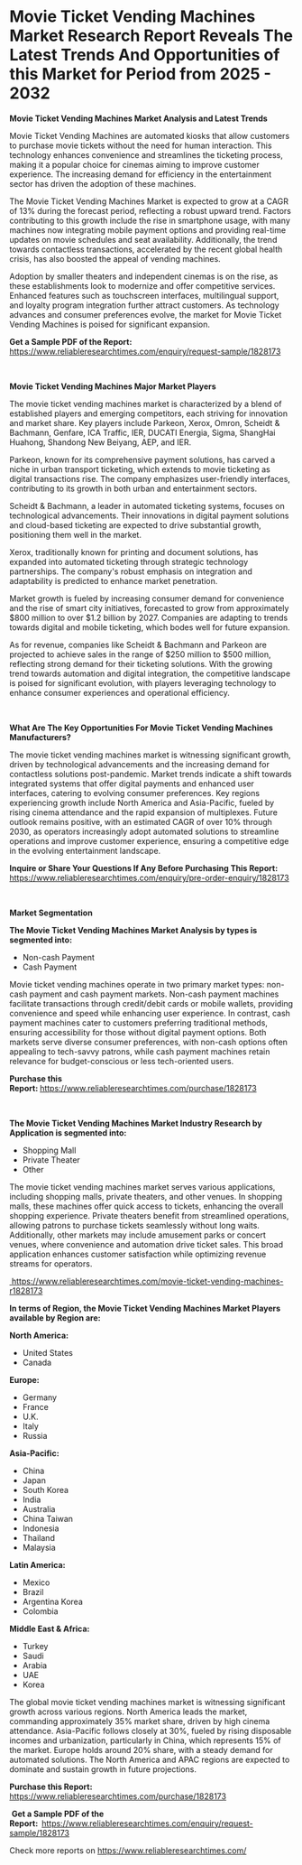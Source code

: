 <p><h1>Movie Ticket Vending Machines Market Research Report Reveals The Latest Trends And Opportunities of this Market for Period from 2025 - 2032</h1></p><p><strong>Movie Ticket Vending Machines Market Analysis and Latest Trends</strong></p>
<p><p>Movie Ticket Vending Machines are automated kiosks that allow customers to purchase movie tickets without the need for human interaction. This technology enhances convenience and streamlines the ticketing process, making it a popular choice for cinemas aiming to improve customer experience. The increasing demand for efficiency in the entertainment sector has driven the adoption of these machines.</p><p>The Movie Ticket Vending Machines Market is expected to grow at a CAGR of 13% during the forecast period, reflecting a robust upward trend. Factors contributing to this growth include the rise in smartphone usage, with many machines now integrating mobile payment options and providing real-time updates on movie schedules and seat availability. Additionally, the trend towards contactless transactions, accelerated by the recent global health crisis, has also boosted the appeal of vending machines.</p><p>Adoption by smaller theaters and independent cinemas is on the rise, as these establishments look to modernize and offer competitive services. Enhanced features such as touchscreen interfaces, multilingual support, and loyalty program integration further attract customers. As technology advances and consumer preferences evolve, the market for Movie Ticket Vending Machines is poised for significant expansion.</p></p>
<p><strong>Get a Sample PDF of the Report:&nbsp;</strong> <a href="https://www.reliableresearchtimes.com/enquiry/request-sample/1828173?utm_campaign=2006&utm_medium=2&utm_source=Github&utm_content=ia&utm_term=28022025&utm_id=movie-ticket-vending-machines">https://www.reliableresearchtimes.com/enquiry/request-sample/1828173</a></p>
<p>&nbsp;</p>
<p><strong>Movie Ticket Vending Machines Major Market Players</strong></p>
<p><p>The movie ticket vending machines market is characterized by a blend of established players and emerging competitors, each striving for innovation and market share. Key players include Parkeon, Xerox, Omron, Scheidt & Bachmann, Genfare, ICA Traffic, IER, DUCATI Energia, Sigma, ShangHai Huahong, Shandong New Beiyang, AEP, and IER.</p><p>Parkeon, known for its comprehensive payment solutions, has carved a niche in urban transport ticketing, which extends to movie ticketing as digital transactions rise. The company emphasizes user-friendly interfaces, contributing to its growth in both urban and entertainment sectors.</p><p>Scheidt & Bachmann, a leader in automated ticketing systems, focuses on technological advancements. Their innovations in digital payment solutions and cloud-based ticketing are expected to drive substantial growth, positioning them well in the market.</p><p>Xerox, traditionally known for printing and document solutions, has expanded into automated ticketing through strategic technology partnerships. The company's robust emphasis on integration and adaptability is predicted to enhance market penetration.</p><p>Market growth is fueled by increasing consumer demand for convenience and the rise of smart city initiatives, forecasted to grow from approximately $800 million to over $1.2 billion by 2027. Companies are adapting to trends towards digital and mobile ticketing, which bodes well for future expansion.</p><p>As for revenue, companies like Scheidt & Bachmann and Parkeon are projected to achieve sales in the range of $250 million to $500 million, reflecting strong demand for their ticketing solutions. With the growing trend towards automation and digital integration, the competitive landscape is poised for significant evolution, with players leveraging technology to enhance consumer experiences and operational efficiency.</p></p>
<p>&nbsp;</p>
<p><strong>What Are The Key Opportunities For Movie Ticket Vending Machines Manufacturers?</strong></p>
<p><p>The movie ticket vending machines market is witnessing significant growth, driven by technological advancements and the increasing demand for contactless solutions post-pandemic. Market trends indicate a shift towards integrated systems that offer digital payments and enhanced user interfaces, catering to evolving consumer preferences. Key regions experiencing growth include North America and Asia-Pacific, fueled by rising cinema attendance and the rapid expansion of multiplexes. Future outlook remains positive, with an estimated CAGR of over 10% through 2030, as operators increasingly adopt automated solutions to streamline operations and improve customer experience, ensuring a competitive edge in the evolving entertainment landscape.</p></p>
<p><strong>Inquire or Share Your Questions If Any Before Purchasing This Report:</strong> <a href="https://www.reliableresearchtimes.com/enquiry/pre-order-enquiry/1828173?utm_campaign=2006&utm_medium=2&utm_source=Github&utm_content=ia&utm_term=28022025&utm_id=movie-ticket-vending-machines">https://www.reliableresearchtimes.com/enquiry/pre-order-enquiry/1828173</a></p>
<p>&nbsp;</p>
<p><strong>Market Segmentation</strong></p>
<p><strong>The Movie Ticket Vending Machines Market Analysis by types is segmented into:</strong></p>
<p><ul><li>Non-cash Payment</li><li>Cash Payment</li></ul></p>
<p><p>Movie ticket vending machines operate in two primary market types: non-cash payment and cash payment markets. Non-cash payment machines facilitate transactions through credit/debit cards or mobile wallets, providing convenience and speed while enhancing user experience. In contrast, cash payment machines cater to customers preferring traditional methods, ensuring accessibility for those without digital payment options. Both markets serve diverse consumer preferences, with non-cash options often appealing to tech-savvy patrons, while cash payment machines retain relevance for budget-conscious or less tech-oriented users.</p></p>
<p><strong>Purchase this Report:&nbsp;</strong><a href="https://www.reliableresearchtimes.com/purchase/1828173?utm_campaign=2006&utm_medium=2&utm_source=Github&utm_content=ia&utm_term=28022025&utm_id=movie-ticket-vending-machines">https://www.reliableresearchtimes.com/purchase/1828173</a></p>
<p>&nbsp;</p>
<p><strong>The Movie Ticket Vending Machines Market Industry Research by Application is segmented into:</strong></p>
<p><ul><li>Shopping Mall</li><li>Private Theater</li><li>Other</li></ul></p>
<p><p>The movie ticket vending machines market serves various applications, including shopping malls, private theaters, and other venues. In shopping malls, these machines offer quick access to tickets, enhancing the overall shopping experience. Private theaters benefit from streamlined operations, allowing patrons to purchase tickets seamlessly without long waits. Additionally, other markets may include amusement parks or concert venues, where convenience and automation drive ticket sales. This broad application enhances customer satisfaction while optimizing revenue streams for operators.</p></p>
<p><a href="https://www.reliableresearchtimes.com/movie-ticket-vending-machines-r1828173?utm_campaign=2006&utm_medium=2&utm_source=Github&utm_content=ia&utm_term=28022025&utm_id=movie-ticket-vending-machines">&nbsp;https://www.reliableresearchtimes.com/movie-ticket-vending-machines-r1828173</a></p>
<p><strong>In terms of Region, the Movie Ticket Vending Machines Market Players available by Region are:</strong></p>
<p>
    <p> <strong> North America: </strong>
        <ul>
            <li>United States</li>
            <li>Canada</li>
        </ul>
        </p> 
    <p> <strong> Europe: </strong>
        <ul>
            <li>Germany</li>
            <li>France</li>
            <li>U.K.</li>
            <li>Italy</li>
            <li>Russia</li>
        </ul>
        </p> 
    <p> <strong> Asia-Pacific: </strong>
        <ul>
            <li>China</li>
            <li>Japan</li>
            <li>South Korea</li>
            <li>India</li>
            <li>Australia</li>
            <li>China Taiwan</li>
            <li>Indonesia</li>
            <li>Thailand</li>
            <li>Malaysia</li>
        </ul>
        </p> 
    <p> <strong> Latin America: </strong>
        <ul>
            <li>Mexico</li>
            <li>Brazil</li>
            <li>Argentina Korea</li>
            <li>Colombia</li>
        </ul>
        </p> 
    <p> <strong> Middle East & Africa: </strong>
        <ul>
            <li>Turkey</li>
            <li>Saudi</li>
            <li>Arabia</li>
            <li>UAE</li>
            <li>Korea</li>
        </ul>
    </p>
    </p>
<p><p>The global movie ticket vending machines market is witnessing significant growth across various regions. North America leads the market, commanding approximately 35% market share, driven by high cinema attendance. Asia-Pacific follows closely at 30%, fueled by rising disposable incomes and urbanization, particularly in China, which represents 15% of the market. Europe holds around 20% share, with a steady demand for automated solutions. The North America and APAC regions are expected to dominate and sustain growth in future projections.</p></p>
<p><strong>Purchase this Report: </strong><a href="https://www.reliableresearchtimes.com/purchase/1828173?utm_campaign=2006&utm_medium=2&utm_source=Github&utm_content=ia&utm_term=28022025&utm_id=movie-ticket-vending-machines">https://www.reliableresearchtimes.com/purchase/1828173</a></p>
<p>&nbsp;<strong>Get a Sample PDF of the Report:&nbsp;&nbsp;</strong><a href="https://www.reliableresearchtimes.com/enquiry/request-sample/1828173?utm_campaign=2006&utm_medium=2&utm_source=Github&utm_content=ia&utm_term=28022025&utm_id=movie-ticket-vending-machines">https://www.reliableresearchtimes.com/enquiry/request-sample/1828173</a></p>
<p><strong></strong></p>
<p>Check more reports on <a href="https://www.reliableresearchtimes.com/?utm_campaign=2006&utm_medium=2&utm_source=Github&utm_content=ia&utm_term=28022025&utm_id=movie-ticket-vending-machines">https://www.reliableresearchtimes.com/</a></p>